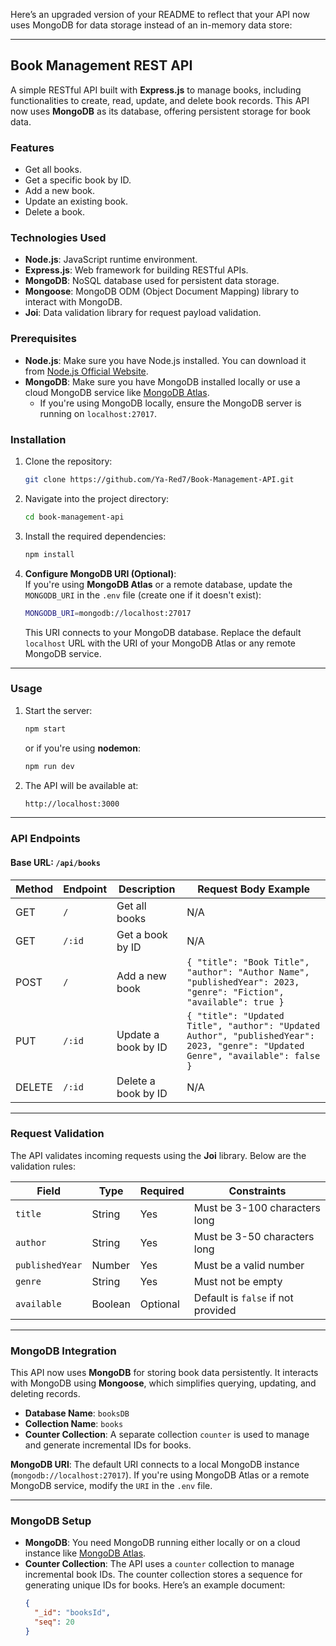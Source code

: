 Here’s an upgraded version of your README to reflect that your API now uses MongoDB for data storage instead of an in-memory data store:

---

## **Book Management REST API**

A simple RESTful API built with **Express.js** to manage books, including functionalities to create, read, update, and delete book records. This API now uses **MongoDB** as its database, offering persistent storage for book data.

### **Features**
- Get all books.
- Get a specific book by ID.
- Add a new book.
- Update an existing book.
- Delete a book.

### **Technologies Used**
- **Node.js**: JavaScript runtime environment.
- **Express.js**: Web framework for building RESTful APIs.
- **MongoDB**: NoSQL database used for persistent data storage.
- **Mongoose**: MongoDB ODM (Object Document Mapping) library to interact with MongoDB.
- **Joi**: Data validation library for request payload validation.

### **Prerequisites**
- **Node.js**: Make sure you have Node.js installed. You can download it from [Node.js Official Website](https://nodejs.org/).
- **MongoDB**: Make sure you have MongoDB installed locally or use a cloud MongoDB service like [MongoDB Atlas](https://www.mongodb.com/cloud/atlas).
  - If you're using MongoDB locally, ensure the MongoDB server is running on `localhost:27017`.
  
### **Installation**

1. Clone the repository:
   ```bash
   git clone https://github.com/Ya-Red7/Book-Management-API.git
   ```
2. Navigate into the project directory:
   ```bash
   cd book-management-api
   ```
3. Install the required dependencies:
   ```bash
   npm install
   ```

4. **Configure MongoDB URI (Optional)**:  
   If you're using **MongoDB Atlas** or a remote database, update the `MONGODB_URI` in the `.env` file (create one if it doesn't exist):
   ```bash
   MONGODB_URI=mongodb://localhost:27017
   ```
   This URI connects to your MongoDB database. Replace the default `localhost` URL with the URI of your MongoDB Atlas or any remote MongoDB service.

---

### **Usage**

1. Start the server:
   ```bash
   npm start
   ```
   or if you're using **nodemon**:
   ```bash
   npm run dev
   ```

2. The API will be available at:
   ```bash
   http://localhost:3000
   ```

---

### **API Endpoints**

#### **Base URL**: `/api/books`

| Method | Endpoint           | Description                   | Request Body Example                                                                                                   |
|--------|--------------------|-------------------------------|-----------------------------------------------------------------------------------------------------------------------|
| GET    | `/`                | Get all books                | N/A                                                                                                                   |
| GET    | `/:id`             | Get a book by ID             | N/A                                                                                                                   |
| POST   | `/`                | Add a new book               | `{ "title": "Book Title", "author": "Author Name", "publishedYear": 2023, "genre": "Fiction", "available": true }`    |
| PUT    | `/:id`             | Update a book by ID          | `{ "title": "Updated Title", "author": "Updated Author", "publishedYear": 2023, "genre": "Updated Genre", "available": false }` |
| DELETE | `/:id`             | Delete a book by ID          | N/A                                                                                                                   |

---

### **Request Validation**
The API validates incoming requests using the **Joi** library. Below are the validation rules:

| Field           | Type    | Required | Constraints                              |
|------------------|---------|----------|------------------------------------------|
| `title`         | String  | Yes      | Must be 3-100 characters long            |
| `author`        | String  | Yes      | Must be 3-50 characters long             |
| `publishedYear` | Number  | Yes      | Must be a valid number                   |
| `genre`         | String  | Yes      | Must not be empty                        |
| `available`     | Boolean | Optional | Default is `false` if not provided       |

---

### **MongoDB Integration**

This API now uses **MongoDB** for storing book data persistently. It interacts with MongoDB using **Mongoose**, which simplifies querying, updating, and deleting records.

- **Database Name**: `booksDB`
- **Collection Name**: `books`
- **Counter Collection**: A separate collection `counter` is used to manage and generate incremental IDs for books.

**MongoDB URI**: The default URI connects to a local MongoDB instance (`mongodb://localhost:27017`). If you're using MongoDB Atlas or a remote MongoDB service, modify the `URI` in the `.env` file.

---

### **MongoDB Setup**

- **MongoDB**: You need MongoDB running either locally or on a cloud instance like [MongoDB Atlas](https://www.mongodb.com/cloud/atlas). 
- **Counter Collection**: The API uses a `counter` collection to manage incremental book IDs. The counter collection stores a sequence for generating unique IDs for books. Here’s an example document:
  ```json
  {
    "_id": "booksId",
    "seq": 20
  }
  ```

